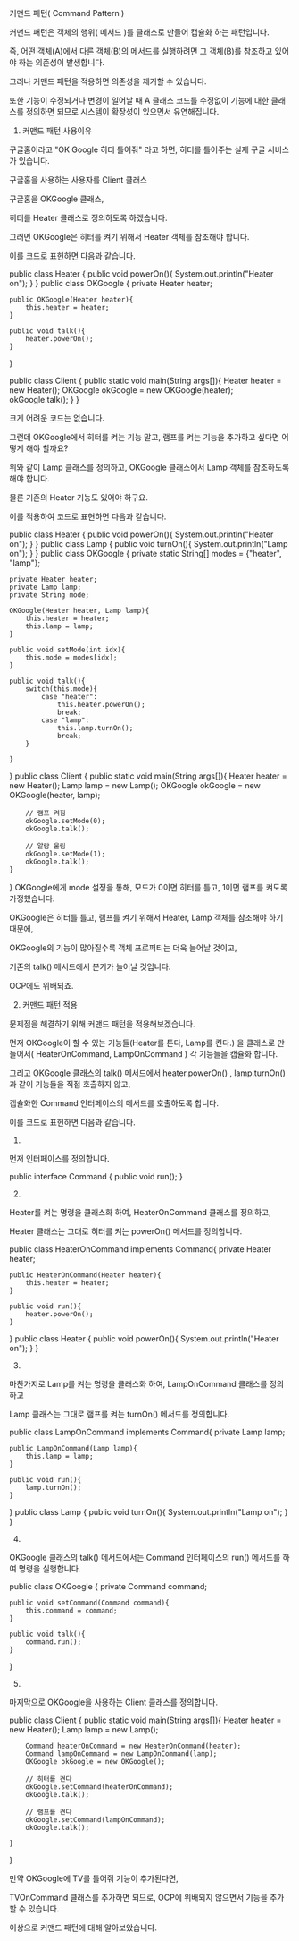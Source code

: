 커맨드 패턴( Command Pattern )

커맨드 패턴은 객체의 행위( 메서드 )를 클래스로 만들어 캡슐화 하는 패턴입니다.



즉, 어떤 객체(A)에서 다른 객체(B)의 메서드를 실행하려면 그 객체(B)를 참조하고 있어야 하는 의존성이 발생합니다.

그러나 커맨드 패턴을 적용하면 의존성을 제거할 수 있습니다.



또한 기능이 수정되거나 변경이 일어날 때 A 클래스 코드를 수정없이 기능에 대한 클래스를 정의하면 되므로 시스템이 확장성이 있으면서 유연해집니다.









1. 커맨드 패턴 사용이유

구글홈이라고 "OK Google 히터 틀어줘" 라고 하면, 히터를 틀어주는 실제 구글 서비스가 있습니다.



구글홈을 사용하는 사용자를 Client 클래스

구글홈을 OKGoogle 클래스,

히터를 Heater 클래스로 정의하도록 하겠습니다.



그러면 OKGoogle은 히터를 켜기 위해서 Heater 객체를 참조해야 합니다.

이를 코드로 표현하면 다음과 같습니다.

public class Heater {
    public void powerOn(){
        System.out.println("Heater on");
    }
}
public class OKGoogle {
    private Heater heater;

    public OKGoogle(Heater heater){
        this.heater = heater;
    }

    public void talk(){
        heater.powerOn();
    }
}

public class Client {
    public static void main(String args[]){
        Heater heater = new Heater();
        OKGoogle okGoogle = new OKGoogle(heater);
        okGoogle.talk();
    }
}


크게 어려운 코드는 없습니다.





그런데 OKGoogle에서 히터를 켜는 기능 말고, 램프를 켜는 기능을 추가하고 싶다면 어떻게 해야 할까요?

위와 같이 Lamp 클래스를 정의하고, OKGoogle 클래스에서 Lamp 객체를 참조하도록 해야 합니다.

물론 기존의 Heater 기능도 있어야 하구요.

이를 적용하여 코드로 표현하면 다음과 같습니다.

public class Heater {
    public void powerOn(){
        System.out.println("Heater on");
    }
}
public class Lamp {
    public void turnOn(){
        System.out.println("Lamp on");
    }
}
public class OKGoogle {
    private static String[] modes = {"heater", "lamp"};

    private Heater heater;
    private Lamp lamp;
    private String mode;

    OKGoogle(Heater heater, Lamp lamp){
        this.heater = heater;
        this.lamp = lamp;
    }

    public void setMode(int idx){
        this.mode = modes[idx];
    }

    public void talk(){
        switch(this.mode){
            case "heater":
                this.heater.powerOn();
                break;
            case "lamp":
                this.lamp.turnOn();
                break;
        }

    }
}
public class Client {
    public static void main(String args[]){
        Heater heater = new Heater();
        Lamp lamp = new Lamp();
        OKGoogle okGoogle = new OKGoogle(heater, lamp);

        // 램프 켜짐
        okGoogle.setMode(0);
        okGoogle.talk();

        // 알람 울림
        okGoogle.setMode(1);
        okGoogle.talk();
    }
}
OKGoogle에게 mode 설정을 통해, 모드가 0이면 히터를 틀고, 1이면 램프를 켜도록 가정했습니다.

OKGoogle은 히터를 틀고, 램프를 켜기 위해서 Heater, Lamp 객체를 참조해야 하기 때문에,

OKGoogle의 기능이 많아질수록 객체 프로퍼티는 더욱 늘어날 것이고,

기존의 talk() 메서드에서 분기가 늘어날 것입니다.

OCP에도 위배되죠.









2. 커맨드 패턴 적용

문제점을 해결하기 위해 커맨드 패턴을 적용해보겠습니다.



먼저 OKGoogle이 할 수 있는 기능들(Heater를 튼다, Lamp를 킨다.) 을 클래스로 만들어서( HeaterOnCommand, LampOnCommand ) 각 기능들을 캡슐화 합니다.

그리고 OKGoogle 클래스의 talk() 메서드에서 heater.powerOn() , lamp.turnOn()과 같이 기능들을 직접 호출하지 않고,

캡슐화한 Command 인터페이스의 메서드를 호출하도록 합니다.





이를 코드로 표현하면 다음과 같습니다.







1)

먼저 인터페이스를 정의합니다.

public interface Command {
    public void run();
}


2)

Heater를 켜는 명령을 클래스화 하여, HeaterOnCommand 클래스를 정의하고,

Heater 클래스는 그대로 히터를 켜는 powerOn() 메서드를 정의합니다.

public class HeaterOnCommand implements Command{
    private Heater heater;

    public HeaterOnCommand(Heater heater){
        this.heater = heater;
    }

    public void run(){
        heater.powerOn();
    }
}
public class Heater {
    public void powerOn(){
        System.out.println("Heater on");
    }
}


3)

마찬가지로 Lamp를 켜는 명령을 클래스화 하여, LampOnCommand 클래스를 정의하고

Lamp 클래스는 그대로 램프를 켜는 turnOn() 메서드를 정의합니다.

public class LampOnCommand implements Command{
    private Lamp lamp;

    public LampOnCommand(Lamp lamp){
        this.lamp = lamp;
    }

    public void run(){
        lamp.turnOn();
    }
}
public class Lamp {
    public void turnOn(){
        System.out.println("Lamp on");
    }
}


4)

OKGoogle 클래스의 talk() 메서드에서는 Command 인터페이스의 run() 메서드를 하여 명령을 실행합니다.

public class OKGoogle {
    private Command command;

    public void setCommand(Command command){
        this.command = command;
    }

    public void talk(){
        command.run();
    }
}



5)

마지막으로 OKGoogle을 사용하는 Client 클래스를 정의합니다.

public class Client {
    public static void main(String args[]){
        Heater heater = new Heater();
        Lamp lamp = new Lamp();

        Command heaterOnCommand = new HeaterOnCommand(heater);
        Command lampOnCommand = new LampOnCommand(lamp);
        OKGoogle okGoogle = new OKGoogle();

        // 히터를 켠다
        okGoogle.setCommand(heaterOnCommand);
        okGoogle.talk();

        // 램프를 켠다
        okGoogle.setCommand(lampOnCommand);
        okGoogle.talk();

    }
}


만약 OKGoogle에 TV를 틀어줘 기능이 추가된다면,

TVOnCommand 클래스를 추가하면 되므로, OCP에 위배되지 않으면서 기능을 추가할 수 있습니다.









이상으로 커맨드 패턴에 대해 알아보았습니다.
